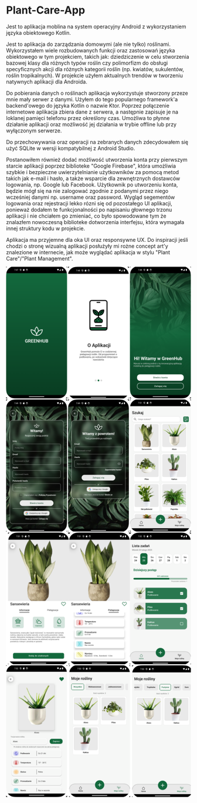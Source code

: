 # Plant-Care-App
Jest to aplikacja moblina na system operacyjny Android z wykorzystaniem języka obiektowego Kotlin.

Jest to aplikacja do zarządzania domowymi (ale nie tylko) roślinami. Wykorzystałem wiele rozbudowanych funkcji oraz zastosowań języka obiektowego w tym projekciem, takich jak: dziedziczenie w celu stworzenia bazowej klasy dla różnych typów roślin czy polimorfizm do obsługi specyficznych akcji dla różnych kategorii roślin (np. kwiatów, sukulentów, roślin tropikalnych). W projekcie użyłem aktualnych trendów w tworzeniu natywnych aplikacji dla Androida.

Do pobierania danych o roślinach aplikacja wykorzystuje stworzony przeze mnie mały serwer z danymi. Użyłem do tego popularnego framework'a backend'owego do języka Kotlin o nazwie Ktor. Poprzez połączenie internetowe aplikacja zbiera dane z serwera, a następnie zapisuje je na loklanej pamięci telefonu przez określony czas. Umożliwa to płynne działanie aplikacji oraz możliwość jej działania w trybie offline lub przy wyłączonym serwerze. 

Do przechowywania oraz operacji na zebranych danych zdecydowałem się użyć SQLite w wersji kompatybilnej z Android Studio. 

Postanowiłem również dodać możliwość utworzenia konta przy pierwszym starcie aplikacji poprzez biblioteke "Google Firebase", która  umożliwia szybkie i bezpieczne uwierzytelnianie użytkowników za pomocą metod takich jak e-mail i hasło, a także wsparcie dla zewnętrznych dostawców logowania, np. Google lub Facebook. Użytkownik po utworzeniu konta, będzie mógł się na nie zalogować zgodnie z podanymi przez niego wcześniej danymi np. username oraz password. Wygląd segementów logowania oraz rejestracji lekko rózni się od pozostałego UI aplikacji, ponieważ dodałem te funkcjonalności po napisaniu głownego trzonu aplikacji i nie chciałem go zmieniać, co było spowodowane tym że znalazłem nowoczesną biblioteke dotworzenia interfejsu, która wymagała innej struktury kodu w projekcie.

Aplikacja ma przyjemne dla oka UI oraz responsywne UX. Do inspiracji jeśli chodzi o stronę wizualną aplikacji posłużyły mi rożne concept art'y znalezione w internecie, jak może wyglądać aplikacja w stylu "Plant Care"/"Plant Management". 

![image alt](https://github.com/ingridoo123/Plant-Care-App/blob/5fb2700cd20c65e4805ae5705457f5d2c607a8ef/Untitled.png)
![image alt](https://github.com/ingridoo123/Plant-Care-App/blob/5fb2700cd20c65e4805ae5705457f5d2c607a8ef/Desktop%20-%202.png)
![image alt](https://github.com/ingridoo123/Plant-Care-App/blob/5fb2700cd20c65e4805ae5705457f5d2c607a8ef/Desktop%20-%203.png)
![image_alt](https://github.com/ingridoo123/Plant-Care-App/blob/5fb2700cd20c65e4805ae5705457f5d2c607a8ef/Desktop%20-%204.png)


